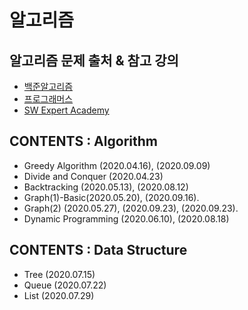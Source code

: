# 알고리즘


## 알고리즘 문제 출처 & 참고 강의
* [백준알고리즘](https://www.acmicpc.net/)
* [프로그래머스](https://programmers.co.kr/)
* [SW Expert Academy](https://swexpertacademy.com/main/learn/course/subjectList.do?courseId=AVuPDYSqAAbw5UW6)




## CONTENTS : Algorithm
* Greedy Algorithm (2020.04.16), (2020.09.09)
* Divide and Conquer (2020.04.23) 
* Backtracking (2020.05.13), (2020.08.12)
* Graph(1)-Basic(2020.05.20), (2020.09.16).   
* Graph(2) (2020.05.27), (2020.09.23), (2020.09.23).   
* Dynamic Programming (2020.06.10), (2020.08.18)



## CONTENTS : Data Structure
* Tree (2020.07.15)
* Queue (2020.07.22)
* List (2020.07.29)

